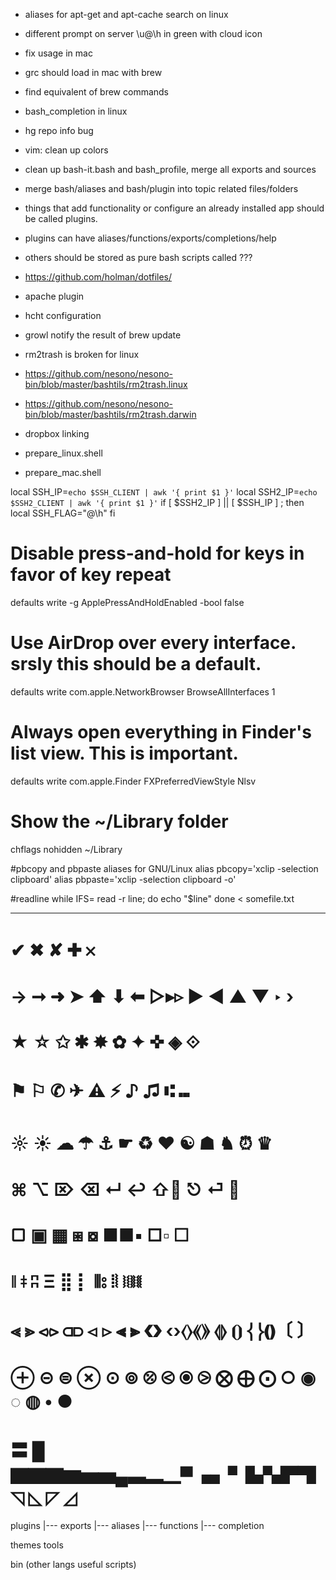 - aliases for apt-get and apt-cache search on linux
- different prompt on server \u@\h in green with cloud icon
- fix usage in mac
- grc should load in mac with brew
- find equivalent of brew commands
- bash_completion in linux
- hg repo info bug
- vim: clean up colors

- clean up bash-it.bash and bash_profile, merge all exports and sources
- merge bash/aliases and bash/plugin into topic related files/folders
- things that add functionality or configure an already installed app should be called plugins.
- plugins can have aliases/functions/exports/completions/help
- others should be stored as pure bash scripts called ???
- https://github.com/holman/dotfiles/
- apache plugin
- hcht configuration
- growl notify the result of brew update
- rm2trash is broken for linux
- https://github.com/nesono/nesono-bin/blob/master/bashtils/rm2trash.linux
- https://github.com/nesono/nesono-bin/blob/master/bashtils/rm2trash.darwin
- dropbox linking
- prepare_linux.shell
- prepare_mac.shell

local SSH_IP=`echo $SSH_CLIENT | awk '{ print $1 }'`
local SSH2_IP=`echo $SSH2_CLIENT | awk '{ print $1 }'`
if [ $SSH2_IP ] || [ $SSH_IP ] ; then
  local SSH_FLAG="@\h"
fi

# Disable press-and-hold for keys in favor of key repeat
defaults write -g ApplePressAndHoldEnabled -bool false

# Use AirDrop over every interface. srsly this should be a default.
defaults write com.apple.NetworkBrowser BrowseAllInterfaces 1

# Always open everything in Finder's list view. This is important.
defaults write com.apple.Finder FXPreferredViewStyle Nlsv

# Show the ~/Library folder
chflags nohidden ~/Library

#pbcopy and pbpaste aliases for GNU/Linux
alias pbcopy='xclip -selection clipboard'
alias pbpaste='xclip -selection clipboard -o'

#readline
while IFS= read -r line; do
echo "$line"
done < somefile.txt

---------------------------------

# ✔ ✖ ✘ ✚ 𐄂
# → ➞ ➜ ➤ ⬆ ⬇ ⬅  ▷▸▹  ► ◀ ▲ ▼ ‣ ›
# ★ ☆ ✩ ✱ ✸ ✿ ✦ ✜  ◈ ⟐
# ⚑ ⚐ ✆ ✈  ⚠ ⚡ ♪ ♫ ⑆ ⑉
# ☼ ☀ ☁ ☂ ⚓ ☛ ♻ ❤ ☯ ☗ ♞ ⏰ ♛
# ⌘ ⌥  ⌦  ⌫ ↵ ↩ ⇧ ⎋ ⏎ ⎈
# ▢ ▣ ▦ ⧆ ⧇ ■■▪ □▫ ☐
# ǁ ǂ ʭ Ξ ⣿ ⡇ ⦀⦂ ⦙⦚ ⧘⧙⧚⧛
# ⪡ ⪢ ⪦⪧ ⫏⫐ ⊲ ⊳ ⫷ ⫸ ❮❯ ‹›⟨⟩⟪⟫ ⦉⦊ ⦗⦘ ⎨⎬❪❫〔 〕
# ⊕ ⊝ ⊜ ⊗ ⊙ ⊚ ⦼ ⧀ ⦿ ⧁ ⨂ ⨁ ⨀ ○  ◉ ◌ ◍ • ●
# 〓 █  ▇▇▇▆▅▅▄▃▂▁▀▗▖▘▙▚▛▜ ◹ ◺ ◸ ◿

plugins
|--- exports
|--- aliases
|--- functions
|--- completion

themes
tools

bin (other langs useful scripts)
